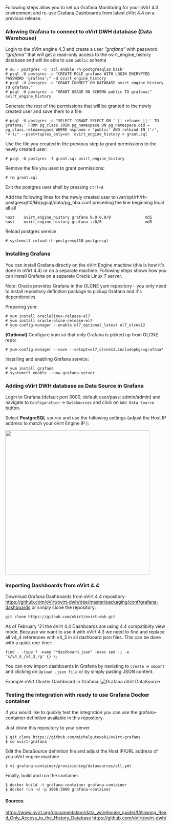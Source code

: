 Following steps allow you to set up Grafana Monitoring for your oVirt 4.3 environment and re-use Grafana Dashboards from latest oVirt 4.4 on a previous release.

### Allowing Grafana to connect to oVirt DWH database (Data Warehouse)
Login to the oVirt engine 4.3 and create a user *"grafana"* with password *"grafana"* that will get a read-only access to the ovirt_engine_history database and will be able to use `public` schema
```
# su - postgres -c 'scl enable rh-postgresql10 bash'
# psql -U postgres -c "CREATE ROLE grafana WITH LOGIN ENCRYPTED PASSWORD 'grafana';" -d ovirt_engine_history
# psql -U postgres -c "GRANT CONNECT ON DATABASE ovirt_engine_history TO grafana;"
# psql -U postgres -c "GRANT USAGE ON SCHEMA public TO grafana;" ovirt_engine_history
```
Generate the rest of the permissions that will be granted to the newly created user and save them to a file:
```
# psql -U postgres -c "SELECT 'GRANT SELECT ON ' || relname || ' TO grafana;' FROM pg_class JOIN pg_namespace ON pg_namespace.oid = pg_class.relnamespace WHERE nspname = 'public' AND relkind IN ('r', 'v');" --pset=tuples_only=on  ovirt_engine_history > grant.sql
```
Use the file you created in the previous step to grant permissions to the newly created user:
```
# psql -U postgres -f grant.sql ovirt_engine_history
```
Remove the file you used to grant permissions:
```
# rm grant.sql
```
Exit the postgres user shell by pressing `Ctrl+d`

Add the following lines for the newly created user to /var/opt/rh/rh-postgresql10/lib/pgsql/data/pg_hba.conf preceding the line beginning local all all
```
host    ovirt_engine_history grafana 0.0.0.0/0               md5
host    ovirt_engine_history grafana ::0/0                   md5
```

Reload postgres service
```
# systemctl reload rh-postgresql10-postgresql
```

### Installing Grafana
You can install Grafana directly on the oVirt Engine machine (this is how it's done in oVirt 4.4) or on a separate machine. 
Following steps shows how you can install Grafana on a separate Oracle Linux 7 server.

Note: Oracle provides Grafana in the OLCNE yum repository - you only need to install repository definition package to pickup Grafana and it's dependencies. 

Preparing yum:
```
# yum install oraclelinux-release-el7
# yum install oracle-olcne-release-el7
# yum-config-manager --enable ol7_optional_latest ol7_olcne12
```
**(Optional)** Configure yum so that only Grafana is picked up from OLCNE repo:
```
# yum-config-manager --save --setopt=ol7_olcne12.includepkgs=grafana*
```
Installing and enabling Grafana service:
```
# yum install grafana
# systemctl enable --now grafana-server
```

### Adding oVirt DWH database as Data Source in Grafana
Login to Grafana (default port 3000, default user/pass: admin/admin) and navigate to `Configuration` -> `DataSources` and click on `Add Data Source` button.

Select **PostgreSQL** source and use the following settings (adjust the Host IP address to match your oVirt Engine IP ):

<img src="https://raw.github.com/michalgutowski/ovirt-grafana/main/images/ovirt-dwh-datasource.png" width="450"/>

### Importing Dashboards from oVirt 4.4
Download Grafana Dashboards from oVirt 4.4 repository: https://github.com/oVirt/ovirt-dwh/tree/master/packaging/conf/grafana-dashboards or simply clone the repository:

```git clone https://github.com/oVirt/ovirt-dwh.git```

As of February '21 the oVirt 4.4 Dashboards are using 4.4 compatibilty view mode. Because we want to use it with oVirt 4.3 we need to find and replace all v4_4 references with v4_3 in all dashboard json files. This can be done with a quick one-liner:

```find . -type f -name "*dashboard.json" -exec sed -i -e 's/v4_4_/v4_3_/g' {} \;```

You can now import dashboards in Grafana by naviating to `Create` -> `Import` and clicking on `Upload .json file` or by simply pasting JSON content.

Example oVirt Cluster Dashboard in Grafana:
![Grafana oVirt DataSource](images/ovirt-cluster-dashboard.png)

### Testing the integration with ready to use Grafana Docker container
If you would like to quickly test the integration you can use the grafana-container definition available in this repository.

Just clone this repository to your server
```
$ git clone https://github.com/michalgutowski/ovirt-grafana
$ cd ovirt-grafana
```
Edit the DataSource definition file and adjust the Host IP/URL address of you oVirt engine machine. 
```
$ vi grafana-container/provisioning/datasources/all.yml
```
Finally, build and run the container.
```
$ docker build -t grafana-container grafana-container
$ docker run -d -p 3000:3000 grafana-container
```

#### Sources
https://www.ovirt.org/documentation/data_warehouse_guide/#Allowing_Read_Only_Access_to_the_History_Database
https://github.com/oVirt/ovirt-dwh/

